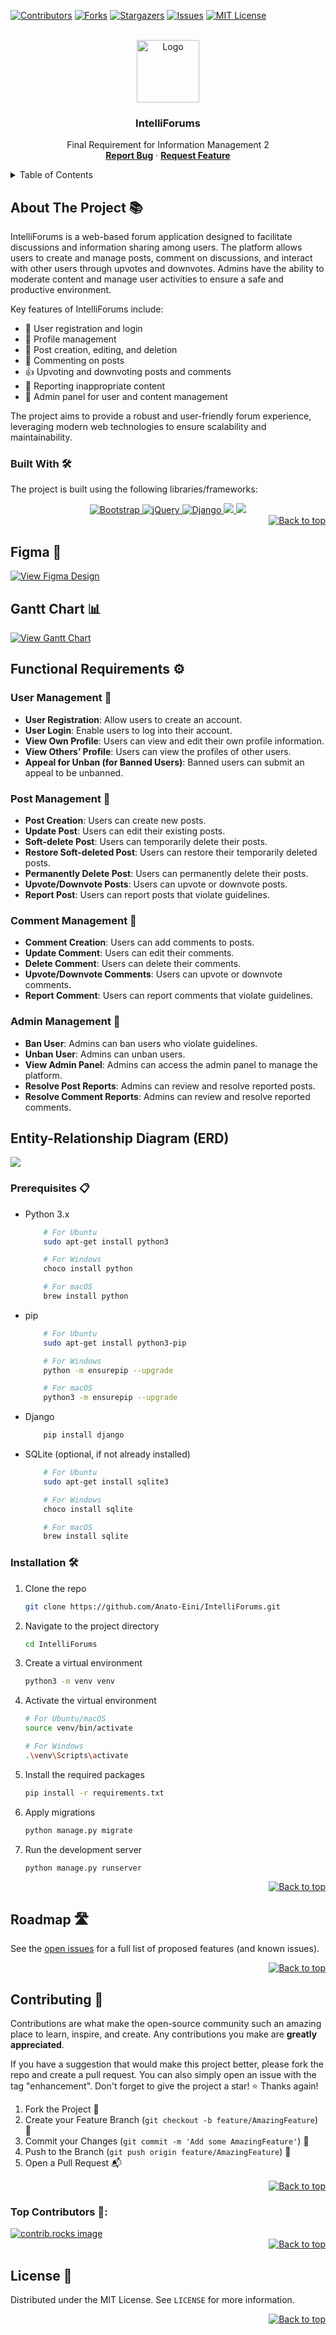 <a id="readme-top"></a>

[![Contributors][contributors-shield]][contributors-url]
[![Forks][forks-shield]][forks-url]
[![Stargazers][stars-shield]][stars-url]
[![Issues][issues-shield]][issues-url]
[![MIT License][license-shield]][license-url]



<!-- PROJECT LOGO -->
<br />
<div align="center">
<a href="https://github.com/othneildrew/Best-README-Template">
    <img src="https://i.ibb.co/9VMMZ0Z/462576758-984678703495193-5655876495060392474-n.png" alt="Logo" height="100">
</a>

<h3 align="center">IntelliForums</h3>

<p align="center">
  Final Requirement for Information Management 2
  <br>
  <a href="https://github.com/Anato-Eini/IntelliForums/issues/new?assignees=&labels=&projects=&template=bug_report.md"><strong>Report Bug</strong></a>
  ·
  <a href="https://github.com/Anato-Eini/IntelliForums/issues/new?assignees=&labels=&projects=&template=feature_request.md"><strong>Request Feature</strong></a>
</p>
</div>



<!-- TABLE OF CONTENTS -->
<details>
  <summary>Table of Contents</summary>
  <ol>
    <li>
      <a href="#about-the-project">About The Project</a>
      <ul>
        <li><a href="#built-with">Built With</a></li>
      </ul>
    <li>
        <a href="#functional-requirements">Functional Requirements</a>
        <ul>
            <li><a href="#user-management">User Management</a></li>
            <li><a href="#post-management">Post Management</a></li>
            <li><a href="#comment-management">Comment Management</a></li>
            <li><a href="#admin-management">Admin Management</a></li>
        </ul>
    </li>
    <li>
        <a href="#entity-relationship-diagram-erd">Entity-Relationship Diagram (ERD)</a>
    </li>
    <li>
      <a href="#getting-started">Getting Started</a>
      <ul>
        <li><a href="#prerequisites">Prerequisites</a></li>
        <li><a href="#installation">Installation</a></li>
      </ul>
    </li>
    <li><a href="#usage">Usage</a></li>
    <li><a href="#roadmap">Roadmap</a></li>
    <li><a href="#contributing">Contributing</a></li>
    <li><a href="#license">License</a></li>
  </ol>
</details>


## About The Project 📚

IntelliForums is a web-based forum application designed to facilitate discussions and information sharing among users. The platform allows users to create and manage posts, comment on discussions, and interact with other users through upvotes and downvotes. Admins have the ability to moderate content and manage user activities to ensure a safe and productive environment.

Key features of IntelliForums include:

- 📝 User registration and login
- 👤 Profile management
- 📰 Post creation, editing, and deletion
- 💬 Commenting on posts
- 👍 Upvoting and downvoting posts and comments
- 🚩 Reporting inappropriate content
- 🔧 Admin panel for user and content management

The project aims to provide a robust and user-friendly forum experience, leveraging modern web technologies to ensure scalability and maintainability.


### Built With 🛠️
The project is built using the following libraries/frameworks:

<div align="center">
    <a href="https://getbootstrap.com/">
        <img src="https://img.shields.io/badge/Bootstrap-563D7C?style=for-the-badge&logo=bootstrap&logoColor=white" alt="Bootstrap">
    </a>
    <a href="https://jquery.com/">
        <img src="https://img.shields.io/badge/jQuery-0769AD?style=for-the-badge&logo=jquery&logoColor=white" alt="jQuery">
    </a>
    <a href="https://www.djangoproject.com/">
        <img src="https://img.shields.io/badge/Django-092E20?style=for-the-badge&logo=django&logoColor=green" alt="Django">
    </a>
    <a href="https://www.sqlite.org/">
        <img src="https://img.shields.io/badge/SQLite-003B57?style=for-the-badge&logo=sqlite&logoColor=white">
    </a>
    <a href="https://developer.mozilla.org/en-US/docs/Web/HTML">
        <img src="https://img.shields.io/badge/HTML5-E34F26?style=for-the-badge&logo=html5&logoColor=white">
    </a>
</div>

<div align="right">
    <a href="#readme-top">
        <img src="https://img.shields.io/badge/back%20to%20top-%E2%86%A9-blue?style=for-the-badge" alt="Back to top">
    </a>
</div>

## Figma 🎨

<a href="https://www.figma.com/design/RyUp3QbuiyquVUd6hOr0Bn/IM2?node-id=0-1&node-type=canvas" target="_blank">
    <img src="https://img.shields.io/badge/View%20Figma%20Design-%E2%86%A9-blue?style=for-the-badge" alt="View Figma Design">
</a>

## Gantt Chart 📊

<a href="https://docs.google.com/spreadsheets/d/1emJhUlhcaSpzuB8jP_2BvoRQ1bP72NqA/edit?gid=610723999#gid=610723999" target="_blank">
    <img src="https://scontent.fcgy2-4.fna.fbcdn.net/v/t1.15752-9/462574579_2339583333058519_6825254499664307981_n.png?stp=dst-png_s2048x2048&_nc_cat=110&ccb=1-7&_nc_sid=9f807c&_nc_eui2=AeEZB4Dcf7RzRg_Idz590jSMCRLu0lVpczAJEu7SVWlzMIW9NKkeXdqepdF6CXeRwFRwlJ1f1yoRugPuBDRcZuWa&_nc_ohc=i4_UJdZ3PRAQ7kNvgF_bdeN&_nc_zt=23&_nc_ht=scontent.fcgy2-4.fna&oh=03_Q7cD1QFypfbcTraz4PS5SI-DBgqVbMLlraZpTibInOZPIGUn2w&oe=6776B0EC" alt="View Gantt Chart">
    <br>
</a>



## Functional Requirements ⚙️

### User Management 👤
- **User Registration**: Allow users to create an account.
- **User Login**: Enable users to log into their account.
- **View Own Profile**: Users can view and edit their own profile information.
- **View Others’ Profile**: Users can view the profiles of other users.
- **Appeal for Unban (for Banned Users)**: Banned users can submit an appeal to be unbanned.

### Post Management 📝
- **Post Creation**: Users can create new posts.
- **Update Post**: Users can edit their existing posts.
- **Soft-delete Post**: Users can temporarily delete their posts.
- **Restore Soft-deleted Post**: Users can restore their temporarily deleted posts.
- **Permanently Delete Post**: Users can permanently delete their posts.
- **Upvote/Downvote Posts**: Users can upvote or downvote posts.
- **Report Post**: Users can report posts that violate guidelines.

### Comment Management 💬
- **Comment Creation**: Users can add comments to posts.
- **Update Comment**: Users can edit their comments.
- **Delete Comment**: Users can delete their comments.
- **Upvote/Downvote Comments**: Users can upvote or downvote comments.
- **Report Comment**: Users can report comments that violate guidelines.

### Admin Management 🔧
- **Ban User**: Admins can ban users who violate guidelines.
- **Unban User**: Admins can unban users.
- **View Admin Panel**: Admins can access the admin panel to manage the platform.
- **Resolve Post Reports**: Admins can review and resolve reported posts.
- **Resolve Comment Reports**: Admins can review and resolve reported comments.

## Entity-Relationship Diagram (ERD)
<a href="https://scontent.fcgy2-2.fna.fbcdn.net/v/t1.15752-9/467019518_1111649553167318_238892060902087252_n.png?_nc_cat=104&ccb=1-7&_nc_sid=9f807c&_nc_eui2=AeFD9UULvhw5Vs0PKEFvFXqD-EmNKzPaWjT4SY0rM9paNKoyoW7rBekDziv1uCRPR5IjuIKoMhtOwds9BFybZHr1&_nc_ohc=7s61v_gGAWQQ7kNvgEE-qz9&_nc_zt=23&_nc_ht=scontent.fcgy2-2.fna&oh=03_Q7cD1QGgoupOhEqQdIxXYmXUUp9-mf_47S3lA-Fvd1ZAkcjRng&oe=6776A09F">
<img src="https://scontent.fcgy2-2.fna.fbcdn.net/v/t1.15752-9/467019518_1111649553167318_238892060902087252_n.png?_nc_cat=104&ccb=1-7&_nc_sid=9f807c&_nc_eui2=AeFD9UULvhw5Vs0PKEFvFXqD-EmNKzPaWjT4SY0rM9paNKoyoW7rBekDziv1uCRPR5IjuIKoMhtOwds9BFybZHr1&_nc_ohc=7s61v_gGAWQQ7kNvgEE-qz9&_nc_zt=23&_nc_ht=scontent.fcgy2-2.fna&oh=03_Q7cD1QGgoupOhEqQdIxXYmXUUp9-mf_47S3lA-Fvd1ZAkcjRng&oe=6776A09F"></img>
</a>


### Prerequisites 📋

* Python 3.x
    ```sh
        # For Ubuntu
        sudo apt-get install python3

        # For Windows
        choco install python

        # For macOS
        brew install python
    ```
* pip
    ```sh
        # For Ubuntu
        sudo apt-get install python3-pip

        # For Windows
        python -m ensurepip --upgrade

        # For macOS
        python3 -m ensurepip --upgrade
    ```
* Django
    ```sh
        pip install django
    ```
* SQLite (optional, if not already installed)
    ```sh
        # For Ubuntu
        sudo apt-get install sqlite3

        # For Windows
        choco install sqlite

        # For macOS
        brew install sqlite
    ```

### Installation 🛠️

1. Clone the repo
    ```sh
    git clone https://github.com/Anato-Eini/IntelliForums.git
    ```
2. Navigate to the project directory
    ```sh
    cd IntelliForums
    ```
3. Create a virtual environment
    ```sh
    python3 -m venv venv
    ```
4. Activate the virtual environment
    ```sh
    # For Ubuntu/macOS
    source venv/bin/activate

    # For Windows
    .\venv\Scripts\activate
    ```
5. Install the required packages
    ```sh
    pip install -r requirements.txt
    ```
6. Apply migrations
    ```sh
    python manage.py migrate
    ```
7. Run the development server
    ```sh
    python manage.py runserver
    ```

<div align="right">
    <a href="#readme-top">
        <img src="https://img.shields.io/badge/back%20to%20top-%E2%86%A9-blue?style=for-the-badge" alt="Back to top">
    </a>
</div>


<!-- ROADMAP -->
## Roadmap 🛣️


See the [open issues](https://github.com/Anato-Eini/IntelliForums/issues) for a full list of proposed features (and known issues).

<div align="right">
    <a href="#readme-top">
        <img src="https://img.shields.io/badge/back%20to%20top-%E2%86%A9-blue?style=for-the-badge" alt="Back to top">
    </a>
</div>

<!-- CONTRIBUTING -->
## Contributing 🤝

Contributions are what make the open-source community such an amazing place to learn, inspire, and create. Any contributions you make are **greatly appreciated**.

If you have a suggestion that would make this project better, please fork the repo and create a pull request. You can also simply open an issue with the tag "enhancement". Don't forget to give the project a star! ⭐ Thanks again!

1. Fork the Project 🍴
2. Create your Feature Branch (`git checkout -b feature/AmazingFeature`) 🌟
3. Commit your Changes (`git commit -m 'Add some AmazingFeature'`) 💬
4. Push to the Branch (`git push origin feature/AmazingFeature`) 🚀
5. Open a Pull Request 📬

<div align="right">
    <a href="#readme-top">
        <img src="https://img.shields.io/badge/back%20to%20top-%E2%86%A9-blue?style=for-the-badge" alt="Back to top">
    </a>
</div>

### Top Contributors 🌟:

<a href="https://github.com/Anato-Eini/IntelliForums/graphs/contributors">
  <img src="https://contrib.rocks/image?repo=Anato-Eini/IntelliForums" alt="contrib.rocks image" />
</a>

<div align="right">
    <a href="#readme-top">
        <img src="https://img.shields.io/badge/back%20to%20top-%E2%86%A9-blue?style=for-the-badge" alt="Back to top">
    </a>
</div>



<!-- LICENSE -->
## License 📜

Distributed under the MIT License. See `LICENSE` for more information.

<div align="right">
    <a href="#readme-top">
        <img src="https://img.shields.io/badge/back%20to%20top-%E2%86%A9-blue?style=for-the-badge" alt="Back to top">
    </a>
</div>




<!-- MARKDOWN LINKS & IMAGES -->
<!-- https://www.markdownguide.org/basic-syntax/#reference-style-links -->
[contributors-shield]: https://img.shields.io/github/contributors/Anato-Eini/IntelliForums.svg?style=for-the-badge
[contributors-url]: https://github.com/Anato-Eini/IntelliForums/graphs/contributors
[forks-shield]: https://img.shields.io/github/forks/Anato-Eini/IntelliForums.svg?style=for-the-badge
[forks-url]: https://github.com/Anato-Eini/IntelliForums/network/members
[stars-shield]: https://img.shields.io/github/stars/Anato-Eini/IntelliForums.svg?style=for-the-badge
[stars-url]: https://github.com/Anato-Eini/IntelliForums/stargazers
[issues-shield]: https://img.shields.io/github/issues/Anato-Eini/IntelliForums.svg?style=for-the-badge
[issues-url]: https://github.com/Anato-Eini/IntelliForums/issues
[license-shield]: https://img.shields.io/github/license/Anato-Eini/IntelliForums.svg?style=for-the-badge
[license-url]: https://github.com/Anato-Eini/IntelliForums/blob/master/LICENSE
[product-screenshot]: images/screenshot.png